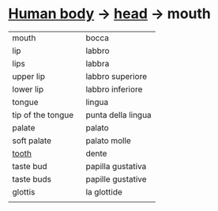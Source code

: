 # [Human body](human-body.html) -> [head](human-body-head.html) -> mouth 

<table>
<tr>
<td width="50%">mouth</td>
<td>bocca</td>
</tr>
<tr>
<td width="50%">lip</td>
<td>labbro</td>
</tr>
<tr>
<td width="50%">lips</td>
<td>labbra</td>
</tr>
<tr>
<td width="50%">upper lip</td>
<td>labbro superiore</td>
</tr>
<tr>
<td width="50%">lower lip</td>
<td>labbro inferiore</td>
</tr>
<tr>
<td width="50%">tongue</td>
<td>lingua</td>
</tr>
<tr>
<td width="50%">tip of the tongue</td>
<td>punta della lingua</td>
</tr>
<tr>
<td width="50%">palate</td>
<td>palato</td>
</tr>
<tr>
<td width="50%">soft palate</td>
<td>palato molle</td>
</tr>
<tr>
<td width="50%"><a href="human-body-tooth.html">tooth</a></td>
<td>dente</td>
</tr>
<tr>
<td width="50%">taste bud</td>
<td>papilla gustativa</td>
</tr>
<tr>
<tr>
<td width="50%">taste buds</td>
<td>papille gustative</td>
</tr>
<tr>
<td width="50%">glottis</td>
<td>la glottide</td>
</tr>
<tr>
<td width="50%"></td>
<td></td>
</tr>
